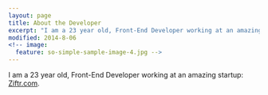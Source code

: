 ```yaml
---
layout: page
title: About the Developer
excerpt: "I am a 23 year old, Front-End Developer working at an amazing startup: [Ziftr.com](http://www.ziftr.com)."
modified: 2014-8-06
<!-- image:
  feature: so-simple-sample-image-4.jpg -->
---
```


I am a 23 year old, Front-End Developer working at an amazing startup: [Ziftr.com](http://www.ziftr.com).

<!-- ## So Simple Theme is all about:

* Responsive templates. Looking good on mobile, tablet, and desktop.
* Gracefully degrading in older browsers. Compatible with Internet Explorer 9+ and all modern browsers.
* Minimal embellishments and subtle animations.
* Readable typography to make your words shine.
* Support for large images to call out your favorite posts.
* Disqus comments if you choose to enable.
* Simple and clear permalink structure[^1].
* Tags for [Open Graph](https://developers.facebook.com/docs/opengraph/) and [Twitter Cards](https://dev.twitter.com/docs/cards) for a better social sharing experience.
* Vanilla [custom 404 page]({{ site.url }}/404.html) to get you started.
* Stylesheets for Pygments and Coderay [syntax highlighting](http://mmistakes.github.io/so-simple-theme/articles/code-highlighting-post/) to make your code examples look snazzy.
* Simple search that overlays results based on post title.
* [Grunt build script]({{ site.url }}/theme-setup/index.html#theme-development) for easier theme development.

<a markdown="0" href="{{ site.url }}/theme-setup" class="btn">Install Minimal Mistakes Theme</a>

[^1]: Example: *domain.com/category-name/post-title* -->